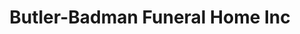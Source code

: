 ---
title: "Butler-Badman Funeral Home Inc"
url: /syracuse/butler-badman-funeral-home-inc/
shop: funeral directors
---